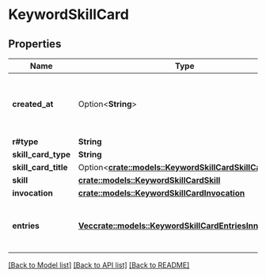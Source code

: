 # KeywordSkillCard

## Properties

Name | Type | Description | Notes
------------ | ------------- | ------------- | -------------
**created_at** | Option<**String**> | The optional date and time this card was created at. | [optional]
**r#type** | **String** | `skill_card` | 
**skill_card_type** | **String** | `keyword` | 
**skill_card_title** | Option<[**crate::models::KeywordSkillCardSkillCardTitle**](KeywordSkillCard_skill_card_title.md)> |  | [optional]
**skill** | [**crate::models::KeywordSkillCardSkill**](KeywordSkillCard_skill.md) |  | 
**invocation** | [**crate::models::KeywordSkillCardInvocation**](KeywordSkillCard_invocation.md) |  | 
**entries** | [**Vec<crate::models::KeywordSkillCardEntriesInner>**](KeywordSkillCard_entries_inner.md) | An list of entries in the metadata card. | 

[[Back to Model list]](../README.md#documentation-for-models) [[Back to API list]](../README.md#documentation-for-api-endpoints) [[Back to README]](../README.md)



